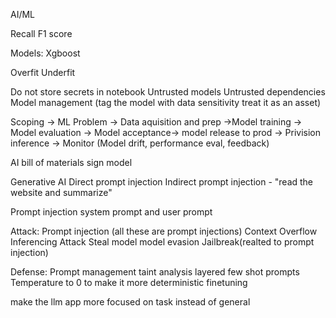 AI/ML

Recall
F1 score

Models:
	Xgboost


Overfit
Underfit


Do not store secrets in notebook
Untrusted models
Untrusted dependencies
Model management (tag the model with data sensitivity treat it as an asset) 

Scoping -> ML Problem -> Data aquisition and prep ->Model training -> Model evaluation -> Model acceptance-> model release to prod -> Privision inference -> Monitor (Model drift, performance eval, feedback)

AI bill of materials
sign model


Generative AI
Direct prompt injection
Indirect prompt injection - "read the website and summarize"

Prompt injection
system prompt and user prompt


Attack:
Prompt injection (all these are prompt injections)
Context Overflow
Inferencing Attack
Steal model
model evasion
Jailbreak(realted to prompt injection)



Defense:
Prompt management
taint analysis
layered 
few shot prompts
Temperature to 0 to make it more deterministic
finetuning



make the llm app more focused on task instead of general 